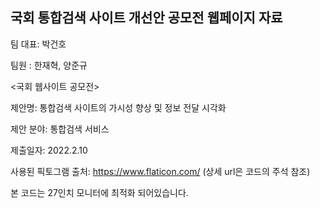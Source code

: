국회 통합검색 사이트 개선안 공모전 웹페이지 자료
-------------------------------------------------------------
팀 대표: 박건호

팀원 : 한재혁, 양준규

<국회 웹사이트 공모전>

제안명: 통합검색 사이트의 가시성 향상 및 정보 전달 시각화

제안 분야: 통합검색 서비스

제출일자: 2022.2.10

사용된 픽토그램 출처: https://www.flaticon.com/ (상세 url은 코드의 주석 참조)

본 코드는 27인치 모니터에 최적화 되어있습니다.
